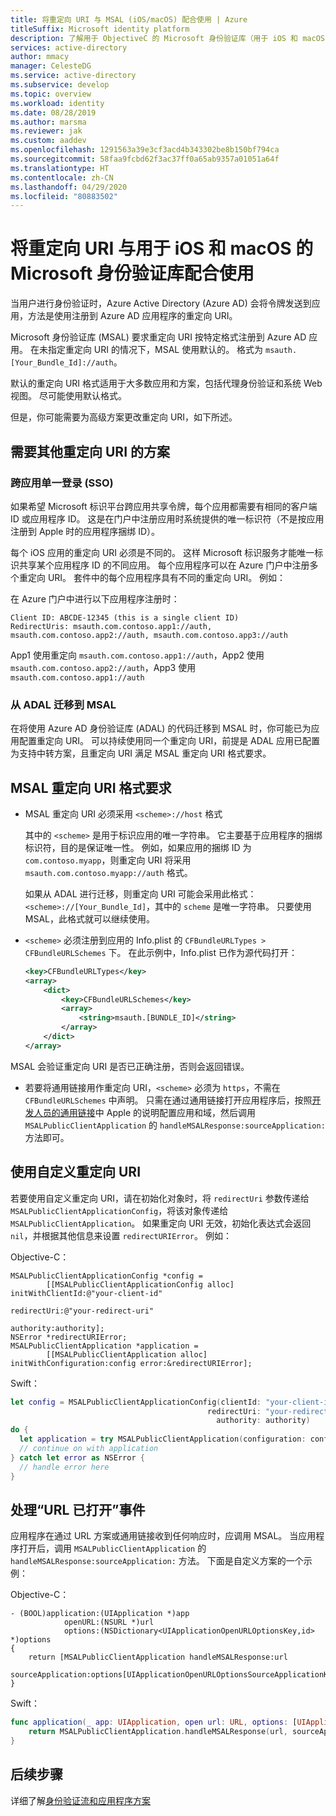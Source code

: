 ```yaml
---
title: 将重定向 URI 与 MSAL (iOS/macOS) 配合使用 | Azure
titleSuffix: Microsoft identity platform
description: 了解用于 ObjectiveC 的 Microsoft 身份验证库（用于 iOS 和 macOS 的 MSAL）和用于 ObjectiveC 的 Azure AD 身份验证库 (ADAL.ObjC) 之间的差异，以及如何在其间进行迁移。
services: active-directory
author: mmacy
manager: CelesteDG
ms.service: active-directory
ms.subservice: develop
ms.topic: overview
ms.workload: identity
ms.date: 08/28/2019
ms.author: marsma
ms.reviewer: jak
ms.custom: aaddev
ms.openlocfilehash: 1291563a39e3cf3acd4b343302be8b150bf794ca
ms.sourcegitcommit: 58faa9fcbd62f3ac37ff0a65ab9357a01051a64f
ms.translationtype: HT
ms.contentlocale: zh-CN
ms.lasthandoff: 04/29/2020
ms.locfileid: "80883502"
---
```

# <a name="using-redirect-uris-with-the-microsoft-authentication-library-for-ios-and-macos"></a>将重定向 URI 与用于 iOS 和 macOS 的 Microsoft 身份验证库配合使用

当用户进行身份验证时，Azure Active Directory (Azure AD) 会将令牌发送到应用，方法是使用注册到 Azure AD 应用程序的重定向 URI。

Microsoft 身份验证库 (MSAL) 要求重定向 URI 按特定格式注册到 Azure AD 应用。 在未指定重定向 URI 的情况下，MSAL 使用默认的。 格式为 `msauth.[Your_Bundle_Id]://auth`。

默认的重定向 URI 格式适用于大多数应用和方案，包括代理身份验证和系统 Web 视图。 尽可能使用默认格式。

但是，你可能需要为高级方案更改重定向 URI，如下所述。

## <a name="scenarios-that-require-a-different-redirect-uri"></a>需要其他重定向 URI 的方案

### <a name="cross-app-single-sign-on-sso"></a>跨应用单一登录 (SSO)

如果希望 Microsoft 标识平台跨应用共享令牌，每个应用都需要有相同的客户端 ID 或应用程序 ID。 这是在门户中注册应用时系统提供的唯一标识符（不是按应用注册到 Apple 时的应用程序捆绑 ID）。

每个 iOS 应用的重定向 URI 必须是不同的。 这样 Microsoft 标识服务才能唯一标识共享某个应用程序 ID 的不同应用。 每个应用程序可以在 Azure 门户中注册多个重定向 URI。 套件中的每个应用程序具有不同的重定向 URI。 例如：

在 Azure 门户中进行以下应用程序注册时：

    Client ID: ABCDE-12345 (this is a single client ID)
    RedirectUris: msauth.com.contoso.app1://auth, msauth.com.contoso.app2://auth, msauth.com.contoso.app3://auth

App1 使用重定向 `msauth.com.contoso.app1://auth`，App2 使用 `msauth.com.contoso.app2://auth`，App3 使用 `msauth.com.contoso.app1://auth`

### <a name="migrating-from-adal-to-msal"></a>从 ADAL 迁移到 MSAL

在将使用 Azure AD 身份验证库 (ADAL) 的代码迁移到 MSAL 时，你可能已为应用配置重定向 URI。 可以持续使用同一个重定向 URI，前提是 ADAL 应用已配置为支持中转方案，且重定向 URI 满足 MSAL 重定向 URI 格式要求。

## <a name="msal-redirect-uri-format-requirements"></a>MSAL 重定向 URI 格式要求

* MSAL 重定向 URI 必须采用 `<scheme>://host` 格式

    其中的 `<scheme>` 是用于标识应用的唯一字符串。 它主要基于应用程序的捆绑标识符，目的是保证唯一性。 例如，如果应用的捆绑 ID 为 `com.contoso.myapp`，则重定向 URI 将采用 `msauth.com.contoso.myapp://auth` 格式。

    如果从 ADAL 进行迁移，则重定向 URI 可能会采用此格式：`<scheme>://[Your_Bundle_Id]`，其中的 `scheme` 是唯一字符串。 只要使用 MSAL，此格式就可以继续使用。

* `<scheme>` 必须注册到应用的 Info.plist 的 `CFBundleURLTypes > CFBundleURLSchemes` 下。  在此示例中，Info.plist 已作为源代码打开：

    ```xml
    <key>CFBundleURLTypes</key>
    <array>
        <dict>
            <key>CFBundleURLSchemes</key>
            <array>
                <string>msauth.[BUNDLE_ID]</string>
            </array>
        </dict>
    </array>
    ```
    

MSAL 会验证重定向 URI 是否已正确注册，否则会返回错误。
    
* 若要将通用链接用作重定向 URI，`<scheme>` 必须为 `https`，不需在 `CFBundleURLSchemes` 中声明。 只需在通过通用链接打开应用程序后，按照[开发人员的通用链接](https://developer.apple.com/ios/universal-links/)中 Apple 的说明配置应用和域，然后调用 `MSALPublicClientApplication` 的 `handleMSALResponse:sourceApplication:` 方法即可。

## <a name="use-a-custom-redirect-uri"></a>使用自定义重定向 URI

若要使用自定义重定向 URI，请在初始化对象时，将 `redirectUri` 参数传递给 `MSALPublicClientApplicationConfig`，将该对象传递给 `MSALPublicClientApplication`。 如果重定向 URI 无效，初始化表达式会返回 `nil`，并根据其他信息来设置 `redirectURIError`。  例如：

Objective-C：

```objc
MSALPublicClientApplicationConfig *config =
        [[MSALPublicClientApplicationConfig alloc] initWithClientId:@"your-client-id"
                                                        redirectUri:@"your-redirect-uri"
                                                        authority:authority];
NSError *redirectURIError;
MSALPublicClientApplication *application =
        [[MSALPublicClientApplication alloc] initWithConfiguration:config error:&redirectURIError];
```

Swift：

```swift
let config = MSALPublicClientApplicationConfig(clientId: "your-client-id",
                                            redirectUri: "your-redirect-uri",
                                              authority: authority)
do {
  let application = try MSALPublicClientApplication(configuration: config)
  // continue on with application          
} catch let error as NSError {
  // handle error here
}       
```



## <a name="handle-the-url-opened-event"></a>处理“URL 已打开”事件

应用程序在通过 URL 方案或通用链接收到任何响应时，应调用 MSAL。 当应用程序打开后，调用 `MSALPublicClientApplication` 的 `handleMSALResponse:sourceApplication:` 方法。 下面是自定义方案的一个示例：

Objective-C：

```objc
- (BOOL)application:(UIApplication *)app
            openURL:(NSURL *)url
            options:(NSDictionary<UIApplicationOpenURLOptionsKey,id> *)options
{
    return [MSALPublicClientApplication handleMSALResponse:url 
                                         sourceApplication:options[UIApplicationOpenURLOptionsSourceApplicationKey]];
}
```

Swift：

```swift
func application(_ app: UIApplication, open url: URL, options: [UIApplication.OpenURLOptionsKey : Any] = [:]) -> Bool {
    return MSALPublicClientApplication.handleMSALResponse(url, sourceApplication: options[UIApplication.OpenURLOptionsKey.sourceApplication] as? String)
}
```



## <a name="next-steps"></a>后续步骤

详细了解[身份验证流和应用程序方案](authentication-flows-app-scenarios.md)
